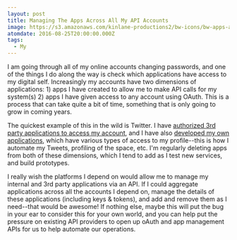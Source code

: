 ```yaml
---
layout: post
title: Managing The Apps Across All My API Accounts
image: https://s3.amazonaws.com/kinlane-productions2/bw-icons/bw-apps-api.png
atomdate: 2016-08-25T20:00:00.000Z
tags:
  - My
---
```

I am going through all of my online accounts changing passwords, and one of the things I do along the way is check which applications have access to my digital self. Increasingly my accounts have two dimensions of applications: 1) apps I have created to allow me to make API calls for my system(s) 2) apps I have given access to any account using OAuth. This is a process that can take quite a bit of time, something that is only going to grow in coming years. 

The quickest example of this in the wild is Twitter. I have [authorized 3rd party applications to access my account](https://twitter.com/settings/applications), and I have also [developed my own applications](https://apps.twitter.com/), which have various types of access to my profile--this is how I automate my Tweets, profiling of the space, etc. I'm regularly deleting apps from both of these dimensions, which I tend to add as I test new services, and build prototypes. 

I really wish the platforms I depend on would allow me to manage my internal and 3rd party applications via an API. If I could aggregate applications across all the accounts I depend on, manage the details of these applications (including keys & tokens), and add and remove them as I need--that would be awesome! If nothing else, maybe this will put the bug in your ear to consider this for your own world, and you can help put the pressure on existing API providers to open up oAuth and app management APIs for us to help automate our operations.